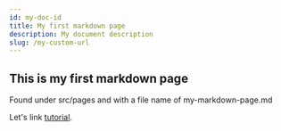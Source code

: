 ```yaml
---
id: my-doc-id
title: My first markdown page
description: My document description
slug: /my-custom-url
---
```


## This is my first markdown page 

Found under src/pages and with a file name of my-markdown-page.md

Let's link [tutorial](/docs/tutorial-basics/markdown-features).